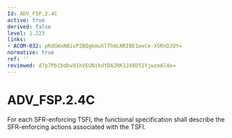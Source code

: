 ```yaml
---
Id: ADV_FSP.2.4C
active: true
derived: false
level: 1.223
links:
- ACOM-032: pRdGWxN8ivP2BQgkmuXlThmLNRIBE1wxCe-X5RnDJQY=
normative: true
ref: ''
reviewed: d7p7Pb1bdbv81hVEUNikdYDA2RK1JX8D51YjwzeAl4o=
---
```


# ADV_FSP.2.4C

For each SFR-enforcing TSFI, the functional specification shall describe the SFR-enforcing actions associated with the TSFI.